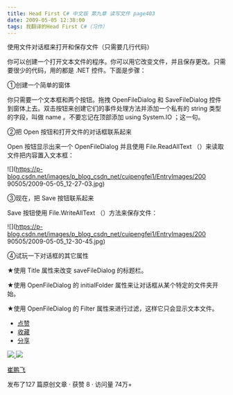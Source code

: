 ```yaml
---
title: Head First C# 中文版 第九章 读写文件 page403
date: 2009-05-05 12:38:00
tags: 我翻译的Head First C#（习作）
---
```

使用文件对话框来打开和保存文件（只需要几行代码）

  

你可以创建一个打开文本文件的程序。你可以用它改变文件，并且保存更改。只需要很少的代码，用的都是  .NET  控件。下面是步骤：

  

①创建一个简单的窗体

  

你只需要一个文本框和两个按钮。拖拽  OpenFileDialog  和  SaveFileDialog
控件到窗体上去。双击按钮来创建它们的事件处理方法并添加一个私有的  string  类型的字段，叫做  name  。不要忘记在顶部添加  using
System.IO  ；这一句。

  

②把  Open  按钮和打开文件的对话框联系起来

  

Open  按钮显示出来一个  OpenFileDialog  并且使用  File.ReadAllText  （）来读取文件把内容置入文本框：

  

![](https://p-blog.csdn.net/images/p_blog_csdn_net/cuipengfei1/EntryImages/200
90505/2009-05-05_12-27-03.jpg)

③现在，把  Save  按钮联系起来

  

Save  按钮使用  File.WriteAllText  （）方法来保存文件：

  

![](https://p-blog.csdn.net/images/p_blog_csdn_net/cuipengfei1/EntryImages/200
90505/2009-05-05_12-30-45.jpg)

④试玩一下对话框的其它属性

  

★使用  Title  属性来改变  saveFileDialog  的标题栏。

  

★使用  OpenFileDialog  的  initialFolder  属性来让对话框从某个特定的文件夹开始。

  

★使用  OpenFileDialog  的  Filter  属性来进行过滤，这样它只会显示文本文件。

  

  * [ 点赞  ](javascript:;)
  * [ 收藏  ](javascript:;)
  * [ 分享 ](javascript:;)

[ ![](https://profile.csdnimg.cn/5/2/5/3_cuipengfei1)
![](https://g.csdnimg.cn/static/user-reg-year/1x/11.png)
](https://blog.csdn.net/cuipengfei1)

[ 崔鹏飞 ](https://blog.csdn.net/cuipengfei1)

发布了127 篇原创文章  ·  获赞 8  ·  访问量 74万+


